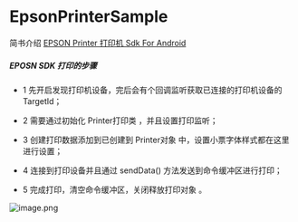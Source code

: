 # EpsonPrinterSample


简书介绍 [EPSON Printer 打印机 Sdk For Android](http://www.jianshu.com/p/178dcb046e56)

##### EPOSN SDK 打印的步骤

- 1 先开启发现打印机设备，完后会有个回调监听获取已连接的打印机设备的 TargetId；

 - 2 需要通过初始化 Printer打印类 ，并且设置打印监听；

- 3 创建打印数据添加到已创建到 Printer对象 中，设置小票字体样式都在这里进行设置；

- 4 连接到打印设备并且通过 sendData()  方法发送到命令缓冲区进行打印；

- 5 完成打印，清空命令缓冲区，关闭释放打印对象 。

![image.png](http://upload-images.jianshu.io/upload_images/956862-ebab845196241808.png?imageMogr2/auto-orient/strip%7CimageView2/2/w/1240)
